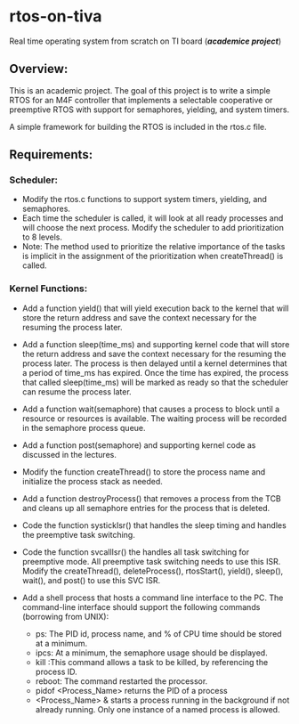 # rtos-on-tiva
Real time operating system from scratch on TI board (_**academice project**_)

## Overview:
This is an academic project. The goal of this project is to write a simple RTOS for an M4F controller that implements a selectable cooperative or preemptive RTOS with support for semaphores, yielding, and system timers. 

A simple framework for building the RTOS is included in the rtos.c file.

## Requirements:
### Scheduler:
* Modify the rtos.c functions to support system timers, yielding, and semaphores.
* Each time the scheduler is called, it will look at all ready processes and will choose the next process. Modify the scheduler to add prioritization to 8 levels.
* Note: The method used to prioritize the relative importance of the tasks is implicit in the assignment of the prioritization when createThread() is called.
### Kernel Functions:
* Add a function yield() that will yield execution back to the kernel that will store the return address and save the context necessary for the resuming the process later.
* Add a function sleep(time_ms) and supporting kernel code that will store the return address and save the context necessary for the resuming the process later. The process is then delayed until a kernel determines that a period of time_ms has expired. Once the time has expired, the process that called sleep(time_ms) will be marked as ready so that the scheduler can resume the process later.
* Add a function wait(semaphore) that causes a process to block until a resource or resources is available. The waiting process will be recorded in the semaphore process queue.
* Add a function post(semaphore) and supporting kernel code as discussed in the lectures.
* Modify the function createThread() to store the process name and initialize the process stack as needed.
* Add a function destroyProcess() that removes a process from the TCB and cleans up all semaphore entries for the process that is deleted.
* Code the function systickIsr() that handles the sleep timing and handles the preemptive task switching.
* Code the function svcallIsr() the handles all task switching for preemptive mode. All preemptive task switching needs to use this ISR. Modify the createThread(), deleteProcess(), rtosStart(), yield(), sleep(), wait(), and post() to use this SVC ISR.
* Add a shell process that hosts a command line interface to the PC. The command-line interface should support the following commands (borrowing from UNIX):

  - ps: The PID id, process name, and % of CPU time should be stored at a minimum.
  - ipcs: At a minimum, the semaphore usage should be displayed.
  - kill <PID>:This command allows a task to be killed, by referencing the process ID.
  - reboot: The command restarted the processor.
  - pidof <Process_Name> returns the PID of a process
  - <Process_Name> & starts a process running in the background if not already running. Only one instance of a named process is allowed.
